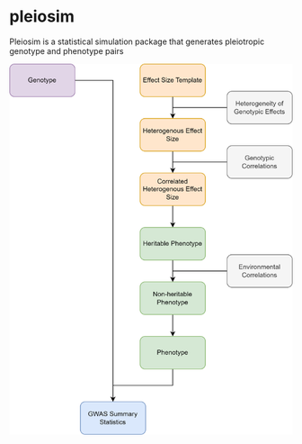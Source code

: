 # pleiosim
Pleiosim is a statistical simulation package that generates pleiotropic genotype and phenotype pairs



![pleiosim explained](README/pleiosim.png)
